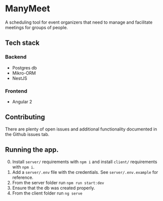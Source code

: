 # ManyMeet

A scheduling tool for event organizers that need to manage and facilitate meetings for groups of people.

## Tech stack
### Backend
 - Postgres db
 - Mikro-ORM
 - NestJS

 ### Frontend
 - Angular 2

## Contributing
There are plenty of open issues and additional functionality documented in the Github issues tab. 

## Running the app. 
0. Install `server/` requirements with  `npm i` and install `client/` requirements with `npm i`.
1. Add a `server/.env` file with the credentials. See `server/.env.example` for reference.
2. From the server folder run `npm run start:dev`
3. Ensure that the db was created properly. 
4. From the client folder run `ng serve`

